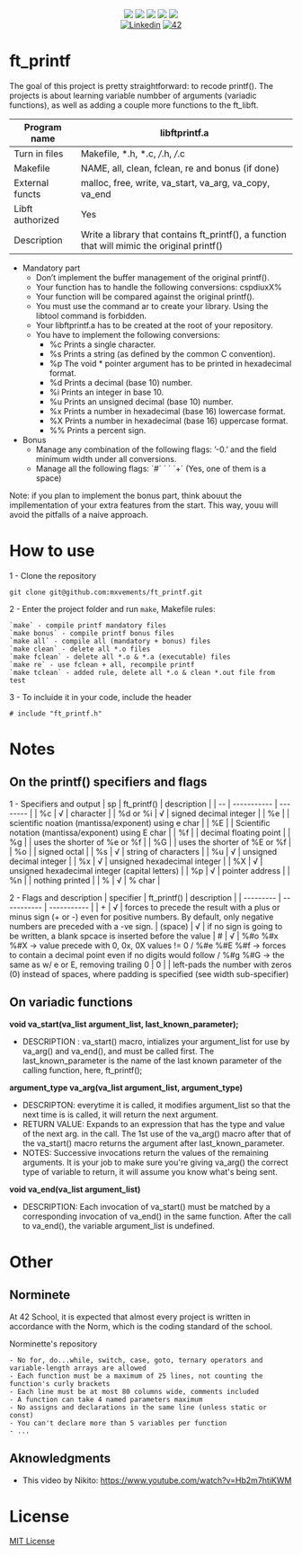 <div align="center">
    <img src="https://img.shields.io/badge/status-finished-success?color=00ABAD&style=flat-square" />
    <img src="https://img.shields.io/badge/started-23%20%2F%2010%20%2F%202023-success?color=00ABAD&style=flat-square" />
    <img src="https://img.shields.io/badge/score-110%20%2F%20100-success?color=00ABAD&style=flat-square" />
    <img src="https://img.shields.io/github/languages/top/mxvements/ft_printf?color=00ABAD&style=flat-square" />
    <img src="https://img.shields.io/github/last-commit/mxvements/ft_printf?color=00ABAD&style=flat-square" />
    <br>
    <a href='https://www.linkedin.com/in/luciami' target="_blank"><img alt='Linkedin' src='https://img.shields.io/badge/LinkedIn-100000?style=flat-square&logo=Linkedin&logoColor=white&labelColor=1323233&color=323233'/></a>
    <a href='https://profile.intra.42.fr/users/luciama2' target="_blank"><img alt='42' src='https://img.shields.io/badge/Madrid-100000?style=flat-square&logo=42&logoColor=white&labelColor=323233&color=323233'/></a>
    <br>
</div>

# ft_printf
The goal of this project is pretty straightforward: to recode printf(). The projects is about learning variable numbber of arguments (variadic functions), as well as adding a couple more functions to the ft_libft.

| Program name | libftprintf.a |
| ----- | ------|
| Turn in files | Makefile, *.h, *.c, */*.h, */*.c |
| Makefile | NAME, all, clean, fclean, re and bonus (if done) |
| External functs | malloc, free, write, va_start, va_arg, va_copy, va_end |
| Libft authorized | Yes |
| Description | Write a library that contains ft_printf(), a function that will mimic the original printf() |

* Mandatory part
	-  Don’t implement the buffer management of the original printf().
	-  Your function has to handle the following conversions: cspdiuxX%
	-  Your function will be compared against the original printf().
	-  You must use the command ar to create your library. Using the libtool command is forbidden.
	-  Your libftprintf.a has to be created at the root of your repository.
	-  You have to implement the following conversions:
		-  %c Prints a single character.
		-  %s Prints a string (as defined by the common C convention).
		-  %p The void * pointer argument has to be printed in hexadecimal format.
		-  %d Prints a decimal (base 10) number.
		-  %i Prints an integer in base 10.
		-  %u Prints an unsigned decimal (base 10) number.
		-  %x Prints a number in hexadecimal (base 16) lowercase format.
		-  %X Prints a number in hexadecimal (base 16) uppercase format.
		-  %% Prints a percent sign.
* Bonus
	-  Manage any combination of the following flags: ’-0.’ and the field minimum width under all conversions.
	-  Manage all the following flags: ´#´ ´ ´ ´+´ (Yes, one of them is a space)

Note: if you plan to implement the bonus part, think abouut the impllementation of your extra features from the start. This way, youu will avoid the pitfalls of a naive approach.

# How to use
1 - Clone the repository
```
git clone git@github.com:mxvements/ft_printf.git 
```
2 - Enter the project folder and run `make`, Makefile rules:
```
`make` - compile printf mandatory files
`make bonus` - compile printf bonus files
`make all` - compile all (mandatory + bonus) files
`make clean` - delete all *.o files
`make fclean` - delete all *.o & *.a (executable) files
`make re` - use fclean + all, recompile printf
`make tclean` - added rule, delete all *.o & clean *.out file from test
```
3 - To incluide it in your code, include the header
````
# include "ft_printf.h"
````
 # Notes
 ## On the printf() specifiers and flags
 1 - Specifiers and output
| sp | ft_printf() | description |
| -- | ----------- | -------- |
| %c |  √ | character | 
| %d or %i | √ | signed decimal integer | 
| %e |  | scientific noation (mantissa/exponent) using e char |
| %E |  | Scientific notation (mantissa/exponent) using E char | 
| %f |  | decimal floating point | 
| %g |  | uses the shorter of %e or %f | 
| %G |  | uses the shorter of %E or %f | 
| %o |  | signed octal | 
| %s | √ | string of characters | 
| %u | √ | unsigned decimal integer | 
| %x | √ | unsigned hexadecimal integer | 
| %X | √ | unsigned hexadecimal integer (capital letters) | 
| %p | √ | pointer address | 
| %n |  | nothing printed | 
| % | √ | % char | 
 
 2 - Flags and description
| specifier | ft_printf() | description |
| --------- | ----------- | ----------- |
| +	| √ |  forces to precede the result with a plus or minus sign (+ or -) even for positive numbers. By default, only negative numbers are preceded with a -ve sign.
| (space) | √ |  if no sign is going to be written, a blank spcace is inserted before the value
| # | √ |  %#o %#x %#X -> value precede with 0, 0x, 0X values != 0 / %#e %#E %#f -> forces to contain a decimal point even if no digits would follow / %#g %#G -> the same as w/ e or E, removing trailing 0
| 0 |  |  left-pads the number with zeros (0) instead of spaces, where padding is specified (see width sub-specifier)

## On variadic functions

**void	va_start(va_list argument_list, last_known_parameter);**

- DESCRIPTION
: va_start() macro, intializes your argument_list for use by va_arg() and va_end(), and must be called first. The last_known_parameter is the name of the last known parameter of the calling function, here, ft_printf();

**argument_type	va_arg(va_list argument_list, argument_type)**

- DESCRIPTON: everytime it is called, it modifies argument_list so that the next time is is called, it will return the next argument.
- RETURN VALUE: Expands to an expression that has the type and value of the next arg. in the call. The 1st use of the va_arg() macro after that of the va_start() macro returns the argument after last_known_parameter.
- NOTES: Successive invocations return the values of the remaining arguments. It is your job to make sure you're giving va_arg() the correct type of variable to return, it will assume you know what's being sent.

**void va_end(va_list argument_list)** 

- DESCRIPTION: Each invocation of va_start() must be matched by a corresponding invocation of va_end() in the same function. After the call to va_end(), the variable argument_list is undefined.

# Other

## Norminete
At 42 School, it is expected that almost every project is written in accordance with the Norm, which is the coding standard of the school.

<a href="https://github.com/42School/norminette">
<a>Norminette's repository</a>

```
- No for, do...while, switch, case, goto, ternary operators and variable-length arrays are allowed
- Each function must be a maximum of 25 lines, not counting the function's curly brackets
- Each line must be at most 80 columns wide, comments included
- A function can take 4 named parameters maximum
- No assigns and declarations in the same line (unless static or const)
- You can't declare more than 5 variables per function
- ...
```
## Aknowledgments
- This video by Nikito: https://www.youtube.com/watch?v=Hb2m7htiKWM

# License
[MIT License](https://github.com/mxvements/ft_license/blob/main/LICENSE.txt)
